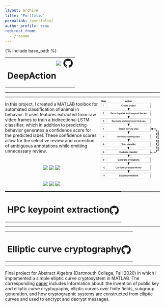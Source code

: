 ```yaml
---
layout: archive
title: "Portfolio"
permalink: /portfolio/
author_profile: true
redirect_from:
  - /resume
---
```


{% include base_path %}

<div>
<table width="100%" style="border:none;margin:0%;padding:0" >
<td style="border:none;">
<div style='float: left; text-align: left'><h1>DeepAction</h1></div>
<div style='float: right; text-align: right'><a href="https://www.biorxiv.org/content/10.1101/2022.06.20.496909v1"><img align="center" src="https://www.biorxiv.org/sites/default/files/site_logo/bioRxiv_logo_homepage.png" style="height:30px"></a>&nbsp;&nbsp;<a href="https://github.com/carlwharris/DeepAction"><img align="center" src="../files/GitHub_logo.png" style="height: 30px"></a></div>
</td>
</table>

<hr>
<table width="100%" style="border:none;margin:0%;passing:0" >
<tr style="width:100%;border:none;">
<td style="border:none;padding:0px" width="50%">
<p>In this project, I created a MATLAB toolbox for automated classification of animal in behavior. It uses features extracted from raw video frames to train a bidirectional LSTM classifier, which in addition to predicting behavior generates a confidence score for the predicted label. These confidence scores allow for the selective review and correction of ambiguous annotations while omitting unnecessary review.</p>
</td>
<td style="border:none;padding:0px;vertical-align:top;" rowspan ="3">
<img src="../files/workflow.png" style="max-width:100%;height:auto;">
</td>
</tr>
<tr style="width:100%;border:none;background-color:rgba(0, 0, 0, 0);">
<td style="border:none; padding:0px;vertical-align:top;padding-top:10px" width="60%">
<p align="center">
<img src="../files/home_cage_50.gif" width="32%">
<img src="../files/CRIM13S-785.gif" width="32%">
<img src="../files/CRIM13T-203.gif" width="32%">
</p>
</td>
</tr>
<tr style="width:100%;border:none;background-color:rgba(0, 0, 0, 0);">
<td style="border:none; padding:0px;vertical-align:top;padding-top:5px" width="60%">
<p align="center">
<img src="../files/home_cage_182.gif" width="32%">
<img src="../files/CRIM13S-1785.gif" width="32%">
<img src="../files/CRIM13T-256.gif" width="32%">
</p>
</td>
</tr>
</table>

<table width="100%" style="border:none;margin:0%; padding:0">
<td style="border:none;">
<div style='float: left; text-align: left'><h1>HPC keypoint extraction</h1></div>
<div style='float: right; text-align: right'><h1><a href="https://github.com/carlwharris/Discovery-DLC-processing"><img align="center" src="../files/GitHub_logo.png" style="height: 30px"></a></h1></div>
</td>
</table>
<hr>


<table width="100%" style="border:none;margin-bottom:0%;">
<td style="border:none;">
<div style='float: left; text-align: left'><h1>Elliptic curve cryptography</h1></div>
<div style='float: right; text-align: right'><h1><a href="https://github.com/carlwharris/elliptic-curve-cryptosystems"><img align="center" src="../files/GitHub_logo.png" style="height: 30px"></a></h1></div>
</td>
</table>
<hr>
<p>Final project for Abstract Algebra (Dartmouth College, Fall 2020) in which I implemented a simple elliptic curve cryptosystem in MATLAB. The corresponding <a href="https://github.com/carlwharris/elliptic-curve-cryptosystems/blob/main/ECC%20Project%20Paper.pdf">paper</a> includes information about: the invention of public key and elliptic curve cryptography, elliptic curves over finite fields, subgroup generation, and how cryptographic systems are constructed from elliptic curves and used to encrypt and decrypt messages.</p>
